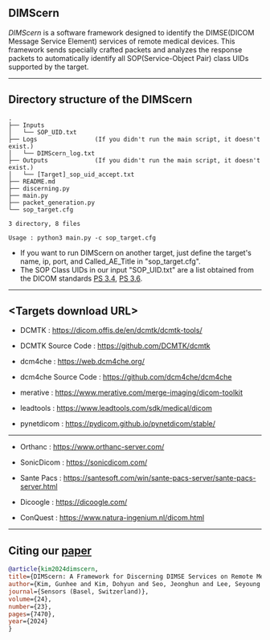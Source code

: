 ## DIMScern

*DIMScern* is a software framework designed to identify the DIMSE(DICOM Message Service Element) services of remote medical devices. This framework sends specially crafted packets and analyzes the response packets to automatically identify all SOP(Service-Object Pair) class UIDs supported by the target.

- - -
## Directory structure of the DIMScern 
```
.
├── Inputs
│   └── SOP_UID.txt
├── Logs                (If you didn't run the main script, it doesn't exist.)
│   └── DIMScern_log.txt
├── Outputs             (If you didn't run the main script, it doesn't exist.)
│   └── [Target]_sop_uid_accept.txt
├── README.md
├── discerning.py
├── main.py
├── packet_generation.py
└── sop_target.cfg

3 directory, 8 files
```
```
Usage : python3 main.py -c sop_target.cfg
```
- If you want to run DIMScern on another target, just define the target's name, ip, port, and Called_AE_Title in "sop_target.cfg".
- The SOP Class UIDs in our input "SOP_UID.txt" are a list obtained from the DICOM standards [PS 3.4](https://dicom.nema.org/medical/dicom/2024c/output/pdf/part04.pdf), [PS 3.6](https://dicom.nema.org/medical/dicom/2024c/output/pdf/part06.pdf).
- - -
## \<Targets download URL\>

+ DCMTK : <https://dicom.offis.de/en/dcmtk/dcmtk-tools/>

+ DCMTK Source Code  : <https://github.com/DCMTK/dcmtk>

+ dcm4che  : <https://web.dcm4che.org/>

+ dcm4che Source Code  : <https://github.com/dcm4che/dcm4che>

+ merative  : <https://www.merative.com/merge-imaging/dicom-toolkit>

+ leadtools  : <https://www.leadtools.com/sdk/medical/dicom>

+ pynetdicom  : <https://pydicom.github.io/pynetdicom/stable/>

- - -

+ Orthanc  : <https://www.orthanc-server.com/>

+ SonicDicom  : <https://sonicdicom.com/>

+ Sante Pacs  : <https://santesoft.com/win/sante-pacs-server/sante-pacs-server.html>

+ Dicoogle  : <https://dicoogle.com/>

+ ConQuest  : <https://www.natura-ingenium.nl/dicom.html>

- - - 

## Citing our [paper](https://www.mdpi.com/1424-8220/24/23/7470)
```bibtex
@article{kim2024dimscern,
title={DIMScern: A Framework for Discerning DIMSE Services on Remote Medical Devices},
author={Kim, Gunhee and Kim, Dohyun and Seo, Jeonghun and Lee, Seyoung and Song, Wonjun},
journal={Sensors (Basel, Switzerland)},
volume={24},
number={23},
pages={7470},
year={2024}
}
```

